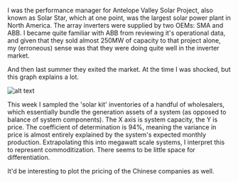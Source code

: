 I was the performance manager for Antelope Valley Solar Project, also known as Solar Star, which at one point, was the largest solar power plant in North America. The array inverters were supplied by two OEMs: SMA and ABB. I became quite familiar with ABB from reviewing it's operational data, and given that they sold almost 250MW of capacity to that project alone, my (erroneous) sense was that they were doing quite well in the inverter market. 

And then last summer they exited the market. At the time I was shocked, but this graph explains a lot.

![alt text](/Users/toddhendricks/Public/code/gridshift/tahentx.github.io/_images/hardwarecosts.png "Hardware Cost")

This week I sampled the 'solar kit' inventories of a handful of wholesalers, which essentially bundle the generation assets of a system (as opposed to balance of system components). The X axis is system capacity, the Y is price. The coefficient of determination is 94%, meaning the variance in price is almost entirely explained by the system's expected monthly production. Extrapolating this into megawatt scale systems, I interpret this to represent commoditization. There seems to be little space for differentiation. 

It'd be interesting to plot the pricing of the Chinese companies as well. 